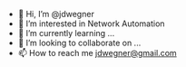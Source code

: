 - 👋 Hi, I’m @jdwegner
- 👀 I’m interested in Network Automation
- 🌱 I’m currently learning ...
- 💞️ I’m looking to collaborate on ...
- 📫 How to reach me jdwegner@gmail.com

<!---
jdwegner/jdwegner is a ✨ special ✨ repository because its `README.md` (this file) appears on your GitHub profile.
You can click the Preview link to take a look at your changes.
--->
